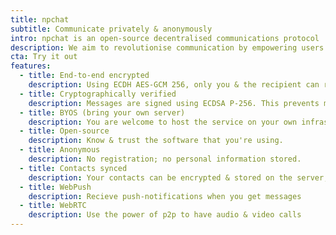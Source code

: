 ```yaml
---
title: npchat
subtitle: Communicate privately & anonymously
intro: npchat is an open-source decentralised communications protocol
description: We aim to revolutionise communication by empowering users. Use it, host it & build with it. Official iOS & Android apps coming soon.
cta: Try it out
features:
  - title: End-to-end encrypted
    description: Using ECDH AES-GCM 256, only you & the recipient can read your messages.
  - title: Cryptographically verified
    description: Messages are signed using ECDSA P-256. This prevents messages from being modified or forged.
  - title: BYOS (bring your own server)
    description: You are welcome to host the service on your own infrastructure. There is a Docker container ready.
  - title: Open-source
    description: Know & trust the software that you're using.
  - title: Anonymous
    description: No registration; no personal information stored.
  - title: Contacts synced
    description: Your contacts can be encrypted & stored on the server, and synced by all of your devices.
  - title: WebPush
    description: Recieve push-notifications when you get messages
  - title: WebRTC
    description: Use the power of p2p to have audio & video calls
---
```

